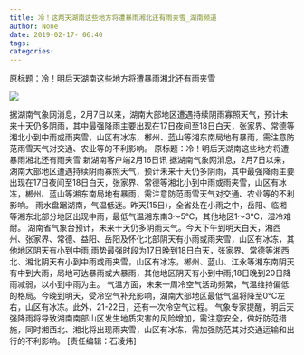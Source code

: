 ```yaml
---
title: 冷！这两天湖南这些地方将遭暴雨湘北还有雨夹雪_湖南频道
author: None
date: 2019-02-17- 06:40
tags: 
categories: 
---
```

原标题：冷！明后天湖南这些地方将遭暴雨湘北还有雨夹雪
<!-- more -->
                
<img align="center" border="0" src="http://p2.ifengimg.com/a/2016/0810/204c433878d5cf9size1_w16_h16.png" />
                
            
据湖南气象网消息，2月7日以来，湖南大部地区遭遇持续阴雨寡照天气，预计未来十天仍多阴雨，其中最强降雨主要出现在17日夜间至18日白天，张家界、常德等湘北小到中雨或雨夹雪，山区有冰冻，郴州、蓝山等湘东南局地有暴雨，需注意防范雨雪天气对交通、农业等的不利影响。
原标题：冷！明后天湖南这些地方将遭暴雨湘北还有雨夹雪
新湖南客户端2月16日讯 据湖南气象网消息，2月7日以来，湖南大部地区遭遇持续阴雨寡照天气，预计未来十天仍多阴雨，其中最强降雨主要出现在17日夜间至18日白天，张家界、常德等湘北小到中雨或雨夹雪，山区有冰冻，郴州、蓝山等湘东南局地有暴雨，需注意防范雨雪天气对交通、农业等的不利影响。
雨水盘踞湖南，气温低迷。昨天(15日)，全省处在小雨之中，岳阳、临湘等湘东北部分地区出现中雨，最低气温湘东南3～5℃，其他地区1～3℃，湿冷难耐。
湖南省气象台预计，未来十天仍多阴雨天气。今天下午到明天白天，湘西州、张家界、常德、益阳、岳阳及怀化北部阴天有小雨或雨夹雪，山区有冰冻，其他地区阴天有小到中雨;雨势最强时段为17日晚到18日白天，张家界、常德等湘西北、湘北阴天有小到中雨或雨夹雪，山区有冰冻，郴州、蓝山、江永等湘东南阴天有中到大雨，局地可达暴雨或大暴雨，其他地区阴天有小到中雨;18日晚到20日降雨减弱，以小到中雨为主。
气温方面，未来一周冷空气活动频繁，气温维持偏低的格局。今晚到明天，受冷空气补充影响，湖南大部地区最低气温将降至0℃左右，山区有冰冻。此外，21-22日，还有一次冷空气过程。
气象专家提醒，明后天强降雨将导致湖南南部山区发生地质灾害的风险增加，需注意安全，做好防范措施，同时湘西北、湘北将出现雨夹雪，山区有冰冻，需加强防范其对交通运输和出行的不利影响。
[责任编辑：石凌炜]
            

